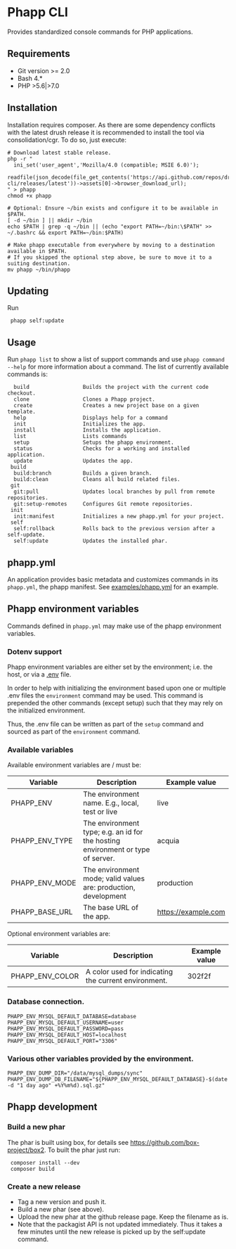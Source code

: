 # Phapp CLI

Provides standardized console commands for PHP applications.

## Requirements

 * Git version >= 2.0
 * Bash 4.*
 * PHP >5.6|>7.0

## Installation

Installation requires composer. As there are some dependency conflicts with the
latest drush release it is recommended to install the tool via consolidation/cgr.
To do so, just execute:

    # Download latest stable release.
    php -r "
      ini_set('user_agent','Mozilla/4.0 (compatible; MSIE 6.0)');
      readfile(json_decode(file_get_contents('https://api.github.com/repos/drunomics/phapp-cli/releases/latest'))->assets[0]->browser_download_url);
    " > phapp
    chmod +x phapp
    
    # Optional: Ensure ~/bin exists and configure it to be available in $PATH.
    [ -d ~/bin ] || mkdir ~/bin
    echo $PATH | grep -q ~/bin || (echo "export PATH=~/bin:\$PATH" >> ~/.bashrc && export PATH=~/bin:$PATH)
    
    # Make phapp executable from everywhere by moving to a destination available in $PATH.
    # If you skipped the optional step above, be sure to move it to a suiting destination.
    mv phapp ~/bin/phapp
 
## Updating

Run
      
     phapp self:update
     
## Usage

Run `phapp list` to show a list of support commands and use `phapp command --help`
for more information about a command. The list of currently available commands
is:

      build                 Builds the project with the current code checkout.
      clone                 Clones a Phapp project.
      create                Creates a new project base on a given template.
      help                  Displays help for a command
      init                  Initializes the app.
      install               Installs the application.
      list                  Lists commands
      setup                 Setups the phapp environment.
      status                Checks for a working and installed application.
      update                Updates the app.
     build
      build:branch          Builds a given branch.
      build:clean           Cleans all build related files.
     git
      git:pull              Updates local branches by pull from remote repositories.
      git:setup-remotes     Configures Git remote repositories.
     init
      init:manifest         Initializes a new phapp.yml for your project.
     self
      self:rollback         Rolls back to the previous version after a self-update.
      self:update           Updates the installed phar.
      
## phapp.yml

An application provides basic metadata and customizes commands in its 
`phapp.yml`, the phapp manifest. See [examples/phapp.yml](https://github.com/drunomics/phapp-cli/blob/master/examples/phapp.yml)
for an example.
      
## Phapp environment variables

Commands defined in `phapp.yml` may make use of the phapp environment
variables.

### Dotenv support

Phapp environment variables are either set by the environment; i.e.
the host, or via a [.env](https://symfony.com/doc/current/components/dotenv.html)
file.

In order to help with initializing the environment based upon one or multiple
.env files the `environment` command may be used. This command is prepended the
other commands (except setup) such that they may rely on the initialized
environment.

Thus, the .env file can be written as part of the `setup` command and sourced
as part of the `environment` command.

### Available variables

Available environment variables are / must be:

Variable | Description | Example value |
--- | --- | --- |
| PHAPP_ENV       | The environment name. E.g., local, test or live | live |
| PHAPP_ENV_TYPE  | The environment type; e.g. an id for the hosting environment or type of server. | acquia |
| PHAPP_ENV_MODE  | The environment mode; valid values are: production, development | production |
| PHAPP_BASE_URL  | The base URL of the app. | https://example.com |

Optional environment variables are:

Variable | Description | Example value |
--- | --- | --- |
| PHAPP_ENV_COLOR | A color used for indicating the current environment. | 302f2f |

### Database connection.

    PHAPP_ENV_MYSQL_DEFAULT_DATABASE=database
    PHAPP_ENV_MYSQL_DEFAULT_USERNAME=user
    PHAPP_ENV_MYSQL_DEFAULT_PASSWORD=pass
    PHAPP_ENV_MYSQL_DEFAULT_HOST=localhost
    PHAPP_ENV_MYSQL_DEFAULT_PORT="3306"

### Various other variables provided by the environment.
    PHAPP_ENV_DUMP_DIR="/data/mysql_dumps/sync"
    PHAPP_ENV_DUMP_DB_FILENAME="${PHAPP_ENV_MYSQL_DEFAULT_DATABASE}-$(date -d "1 day ago" +%Y%m%d).sql.gz"

## Phapp development

### Build a new phar

The phar is built using box, for details see
https://github.com/box-project/box2. To built the phar just run:

     composer install --dev
     composer build

### Create a new release

* Tag a new version and push it.
* Build a new phar (see above).
* Upload the new phar at the github release page. Keep the filename as is.
* Note that the packagist API is not updated immediately. Thus it takes a few
  minutes until the new release is picked up by the self:update command.

